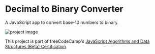 # Decimal to Binary Converter

A JavaScript app to convert base-10 numbers to binary.

![project image](https://res.cloudinary.com/dwguf4w1t/image/upload/v1722356288/Portfolio%20Projects/decimal-binary-converter-js_fgvpmv.png)

This project is part of freeCodeCamp's [JavaScript Algorithms and Data Structures (Beta) Certification](https://www.freecodecamp.org/learn/javascript-algorithms-and-data-structures-v8/)

